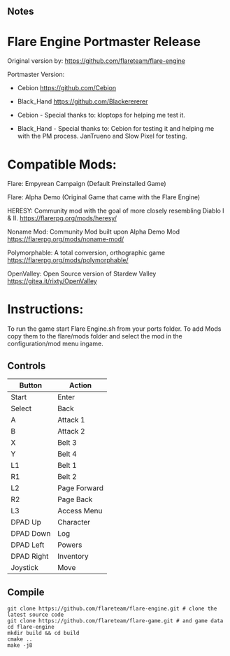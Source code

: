 ## Notes

# Flare Engine Portmaster Release
Original version by:
	https://github.com/flareteam/flare-engine

Portmaster Version: 	

- Cebion https://github.com/Cebion
- Black_Hand https://github.com/Blackerererer
	
- Cebion - Special thanks to: kloptops for helping me test it.
- Black_Hand - Special thanks to: Cebion for testing it and helping me with the PM process. JanTrueno and Slow Pixel for testing.

# Compatible Mods:
Flare: Empyrean Campaign (Default Preinstalled Game)

Flare: Alpha Demo (Original Game that came with the Flare Engine)

HERESY: Community mod with the goal of more closely resembling Diablo I & II. https://flarerpg.org/mods/heresy/

Noname Mod: Community Mod built upon Alpha Demo Mod https://flarerpg.org/mods/noname-mod/

Polymorphable: A total conversion, orthographic game https://flarerpg.org/mods/polymorphable/

OpenValley: Open Source version of Stardew Valley https://gitea.it/rixty/OpenValley

# Instructions:

To run the game start Flare Engine.sh from your ports folder.
To add Mods copy them to the flare/mods folder and select the mod in the configuration/mod menu ingame.


## Controls

| Button | Action |
|--|--| 
|Start|Enter|
|Select|Back|
|A|Attack 1|
|B|Attack 2|
|X|Belt 3|
|Y|Belt 4|
|L1|Belt 1|
|R1|Belt 2|
|L2|Page Forward|
|R2|Page Back|
|L3|Access Menu|
|DPAD Up|Character|
|DPAD Down|Log|
|DPAD Left|Powers|
|DPAD Right|Inventory|
|Joystick|Move|


## Compile

```shell
git clone https://github.com/flareteam/flare-engine.git # clone the latest source code
git clone https://github.com/flareteam/flare-game.git # and game data
cd flare-engine 
mkdir build && cd build
cmake ..
make -j8
```
